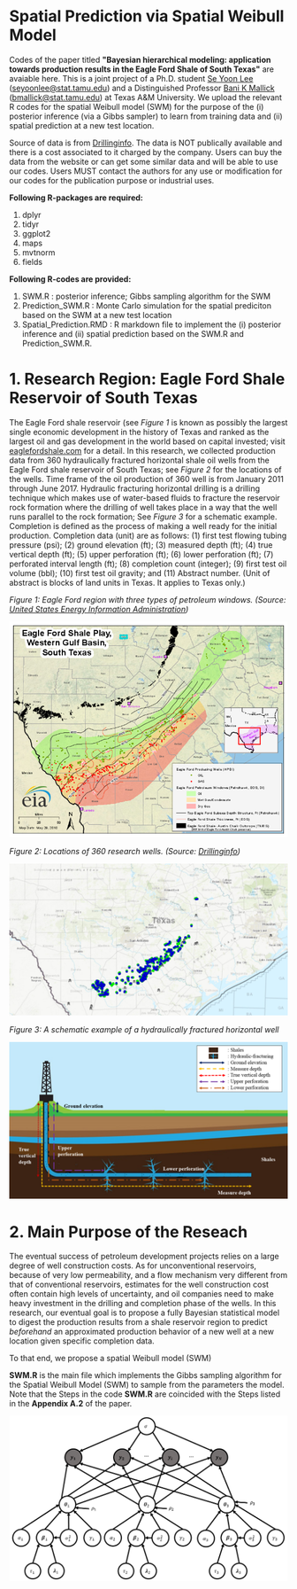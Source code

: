 # Spatial Prediction via Spatial Weibull Model

Codes of the paper titled  **"Bayesian hierarchical modeling: application towards production results in the Eagle Ford Shale of South Texas"** are avaiable here. This is a joint project of a Ph.D. student [Se Yoon Lee](https://sites.google.com/view/seyoonlee) (seyoonlee@stat.tamu.edu) and a Distinguished Professor [Bani K Mallick](https://www.stat.tamu.edu/~bmallick/) (bmallick@stat.tamu.edu) at Texas A&M University. We upload the relevant R codes for the spatial Weibull model (SWM) for the purpose of the (i) posterior inference (via a Gibbs sampler) to learn from training data and (ii) spatial prediction at a new test location. 

Source of data is from [Drillinginfo](https://info.drillinginfo.com/). The data is NOT publically available and there is a cost associated to it charged by the company. Users can buy the data from the website or can get some similar data and will be able to use our codes. Users MUST contact the authors for any use or modification for our codes for the publication purpose or industrial uses.

**Following R-packages are required:**
1. dplyr
2. tidyr
3. ggplot2
4. maps
5. mvtnorm
6. fields

**Following R-codes are provided:**
1. SWM.R : posterior inference; Gibbs sampling algorithm for the SWM
2. Prediction_SWM.R : Monte Carlo simulation for the spatial prediciton based on the SWM at a new test location
3. Spatial_Prediction.RMD : R markdown file to implement the (i) posterior inference and (ii) spatial prediction based on the SWM.R and Prediction_SWM.R.

# 1. Research Region: Eagle Ford Shale Reservoir of South Texas
The Eagle Ford shale reservoir (see *Figure 1* is known as possibly the largest single economic development in the history of Texas and ranked as the largest oil and gas development in the world based on capital invested; visit [eaglefordshale.com](https://eaglefordshale.com/) for a detail. In this research, we collected production data from 360 hydraulically fractured horizontal shale oil wells from the Eagle Ford shale reservoir of South Texas; see *Figure 2* for the locations of the wells. Time frame of the oil production of 360 well is from January 2011 through June 2017. Hydraulic fracturing horizontal drilling is a drilling technique which makes use of water-based fluids to fracture the reservoir rock formation where the drilling of well takes place in a way that the well runs parallel to the rock formation; See *Figure 3* for a schematic example. Completion is defined as the process of making a well ready for the initial production. Completion data (unit) are as follows: (1) first test flowing tubing pressure (psi); (2) ground elevation (ft); (3) measured depth (ft); (4) true vertical depth (ft); (5) upper perforation (ft); (6) lower perforation (ft); (7) perforated interval length (ft); (8) completion count (integer); (9) first test oil volume (bbl); (10) first test oil gravity; and (11) Abstract number. (Unit of abstract is blocks of land units in Texas. It applies to Texas only.)

*Figure 1: Eagle Ford region with three types of petroleum windows. (Source: [United States Energy Information Administration](https://www.eia.gov/))*

![](images/Eagle_Ford_Shale.png)

*Figure 2: Locations of 360 research wells. (Source: [Drillinginfo](https://info.drillinginfo.com/))*

![](images/360_well_locations.JPG)

*Figure 3: A schematic example of a hydraulically fractured horizontal well*

![](images/Hydraulic_Fracturing_explain_detail.png)

# 2. Main Purpose of the Reseach
The eventual success of petroleum development projects relies on a large degree of well construction costs. As for unconventional reservoirs, because of very low permeability, and a flow mechanism very different from that of conventional reservoirs, estimates for the well construction cost often contain high levels of uncertainty, and oil companies need to make heavy investment in the drilling and completion phase of the wells. In this research, our eventual goal is to propose a fully Bayesian statistical model to digest the production results from a shale reservoir region to predict *beforehand* an approximated production behavior of a new well at a new location given specific completion data.

To that end, we propose a spatial Weibull model (SWM)





**SWM.R** is the main file which implements the Gibbs sampling algorithm for the Spatial Weibull Model (SWM) to sample from the parameters the model. Note that the Steps in the code **SWM.R** are coincided with the Steps listed in the **Appendix A.2** of the paper. 

![](images/graphical_model.png)
